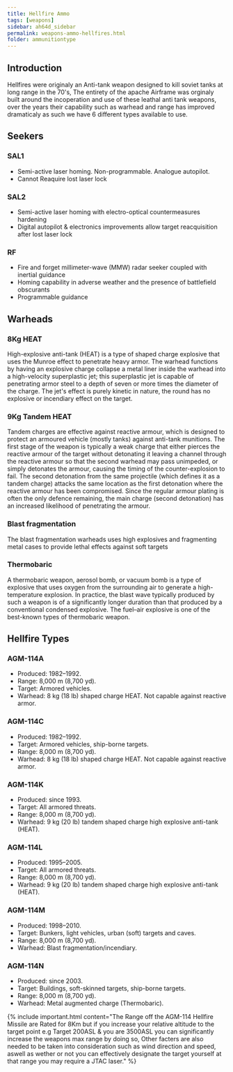 ```yaml
---
title: Hellfire Ammo
tags: [weapons]
sidebar: ah64d_sidebar
permalink: weapons-ammo-hellfires.html
folder: ammunitiontype
---
```



## Introduction
Hellfires were originaly an Anti-tank weapon designed to kill soviet tanks at long range in the 70's, The entirety of the apache Airframe was orginaly built around the incoperation and use of these leathal anti tank weapons, over the years their capability such as warhead and range has improved dramaticaly as such we have 6 different types available to use.

## Seekers
### SAL1
- Semi-active laser homing. Non-programmable. Analogue autopilot.
- Cannot Reaquire lost laser lock

### SAL2
- Semi-active laser homing with electro-optical countermeasures hardening
- Digital autopilot & electronics improvements allow target reacquisition after lost laser lock

### RF
- Fire and forget millimeter-wave (MMW) radar seeker coupled with inertial guidance
- Homing capability in adverse weather and the presence of battlefield obscurants
- Programmable guidance

## Warheads
### 8Kg HEAT
High-explosive anti-tank (HEAT) is a type of shaped charge explosive that uses the Munroe effect to penetrate heavy armor. The warhead functions by having an explosive charge collapse a metal liner inside the warhead into a high-velocity superplastic jet; this superplastic jet is capable of penetrating armor steel to a depth of seven or more times the diameter of the charge. The jet's effect is purely kinetic in nature, the round has no explosive or incendiary effect on the target.
### 9Kg Tandem HEAT
Tandem charges are effective against reactive armour, which is designed to protect an armoured vehicle (mostly tanks) against anti-tank munitions. The first stage of the weapon is typically a weak charge that either pierces the reactive armour of the target without detonating it leaving a channel through the reactive armour so that the second warhead may pass unimpeded, or simply detonates the armour, causing the timing of the counter-explosion to fail. The second detonation from the same projectile (which defines it as a tandem charge) attacks the same location as the first detonation where the reactive armour has been compromised. Since the regular armour plating is often the only defence remaining, the main charge (second detonation) has an increased likelihood of penetrating the armour.
### Blast fragmentation
The blast fragmentation warheads uses high explosives and fragmenting metal cases to provide lethal effects against soft targets
### Thermobaric
A thermobaric weapon, aerosol bomb, or vacuum bomb is a type of explosive that uses oxygen from the surrounding air to generate a high-temperature explosion. In practice, the blast wave typically produced by such a weapon is of a significantly longer duration than that produced by a conventional condensed explosive. The fuel–air explosive is one of the best-known types of thermobaric weapon.

## Hellfire Types

### AGM-114A
- Produced: 1982–1992.
- Range: 8,000 m (8,700 yd).
- Target: Armored vehicles.
- Warhead: 8 kg (18 lb) shaped charge HEAT. Not capable against reactive armor.

### AGM-114C
- Produced: 1982–1992.
- Target: Armored vehicles, ship-borne targets.
- Range: 8,000 m (8,700 yd).
- Warhead: 8 kg (18 lb) shaped charge HEAT. Not capable against reactive armor.

### AGM-114K
- Produced: since 1993.
- Target: All armored threats.
- Range: 8,000 m (8,700 yd).
- Warhead: 9 kg (20 lb) tandem shaped charge high explosive anti-tank (HEAT).

### AGM-114L
- Produced: 1995–2005.
- Target: All armored threats.
- Range: 8,000 m (8,700 yd).
- Warhead: 9 kg (20 lb) tandem shaped charge high explosive anti-tank (HEAT).

### AGM-114M
- Produced: 1998–2010.
- Target: Bunkers, light vehicles, urban (soft) targets and caves.
- Range: 8,000 m (8,700 yd).
- Warhead: Blast fragmentation/incendiary.

### AGM-114N
- Produced: since 2003.
- Target: Buildings, soft-skinned targets, ship-borne targets.
- Range: 8,000 m (8,700 yd).
- Warhead: Metal augmented charge (Thermobaric).

{% include important.html content="The Range off the AGM-114 Hellfire Missile are Rated for 8Km but if you increase your relative altitude to the target point e.g Target 200ASL & you are 3500ASL you can significantly increase the weapons max range by doing so, Other facters are also needed to be taken into consideration such as wind direction and speed, aswell as wether or not you can effectively designate the target yourself at that range you may require a JTAC laser." %}